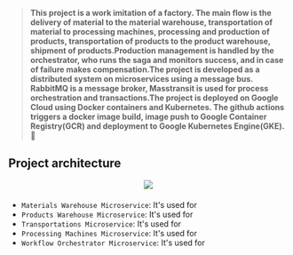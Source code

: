 > **This project is a work imitation of a factory. The main flow is the delivery of material to the material warehouse, transportation of material to processing machines, processing and production of products, transportation of products to the product warehouse, shipment of products.Production management is handled by the orchestrator, who runs the saga and monitors success, and in case of failure makes compensation.The project is developed as a distributed system on microservices using a message bus. RabbitMQ is a message broker, Masstransit is used for process orchestration and transactions.The project is deployed on Google Cloud using Docker containers and Kubernetes. The github actions triggers a docker image build, image push to Google Container Registry(GCR) and deployment to Google Kubernetes Engine(GKE).** 🚀

## Project architecture
<div align="center" style="margin-bottom:20px">
  <img src="https://github.com/KostayShutko/Manufacturing/assets/26852817/21428027-3f7b-4768-ab11-820aa31f9e3e"/>
</div>


- `Materials Warehouse Microservice`: It's used for 
- `Products Warehouse Microservice`: It's used for 
- `Transportations Microservice`: It's used for 
- `Processing Machines Microservice`: It's used for 
- `Workflow Orchestrator Microservice`: It's used for 

